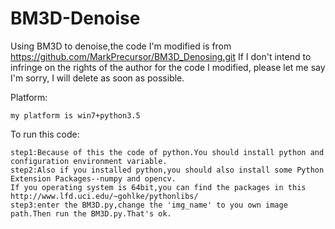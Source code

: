 # BM3D-Denoise
Using BM3D to denoise,the code I'm modified is from https://github.com/MarkPrecursor/BM3D_Denosing.git
If I don't intend to infringe on the rights of the author for the code I modified, please let me say I'm sorry, I will delete as soon as possible.


Platform:

	my platform is win7+python3.5


To run this code:

  	step1:Because of this the code of python.You should install python and configuration environment variable.
  	step2:Also if you installed python,you should also install some Python Extension Packages--numpy and opencv.
  	If you operating system is 64bit,you can find the packages in this http://www.lfd.uci.edu/~gohlke/pythonlibs/  
  	step3:enter the BM3D.py,change the 'img_name' to you own image path.Then run the BM3D.py.That's ok.
